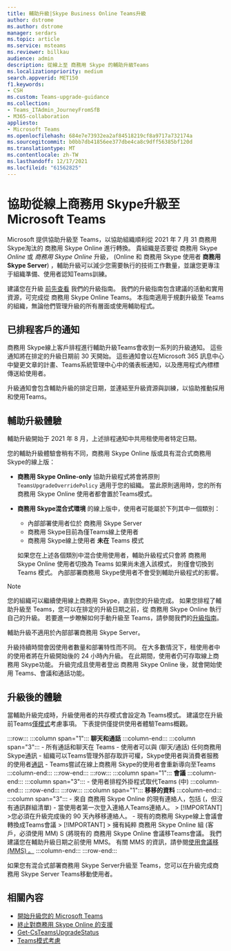 ```yaml
---
title: 輔助升級|Skype Business Online Teams升級
author: dstrome
ms.author: dstrome
manager: serdars
ms.topic: article
ms.service: msteams
ms.reviewer: billkau
audience: admin
description: 從線上至 商務用 Skype 的輔助升級Teams
ms.localizationpriority: medium
search.appverid: MET150
f1.keywords:
- CSH
ms.custom: Teams-upgrade-guidance
ms.collection:
- Teams_ITAdmin_JourneyFromSfB
- M365-collaboration
appliesto:
- Microsoft Teams
ms.openlocfilehash: 684e7e73932ea2af84518219cf8a9717a732174a
ms.sourcegitcommit: b0bb7db41856ee377dbe4ca8c9dff56385bf120d
ms.translationtype: MT
ms.contentlocale: zh-TW
ms.lasthandoff: 12/17/2021
ms.locfileid: "61562825"
---
```

# <a name="assisted-upgrades-from-skype-for-business-online-to-microsoft-teams"></a>協助從線上商務用 Skype升級至Microsoft Teams

Microsoft 提供協助升級至 Teams，以協助組織順利從 2021 年 7 月 31 商務用 Skype淘汰的 商務用 Skype Online 進行轉換。 貴組織是否要從 商務用 Skype *Online* 或 *商務用 Skype Online* 升級， (Online 和 商務用 Skype 使用者 **商務用 Skype Server**) ，輔助升級可以減少您需要執行的技術工作數量，並讓您更專注于組織準備、使用者認知Teams訓練。

建議您在升級 [前先查看](https://aka.ms/SkypeToTeams) 我們的升級指南。 我們的升級指南包含建議的活動和實用資源，可完成從 商務用 Skype Online Teams。 本指南適用于規劃升級至 Teams的組織，無論他們管理升級的所有層面或使用輔助程式。

## <a name="notifications-for-scheduled-customers"></a>已排程客戶的通知

商務用 Skype線上客戶排程進行輔助升級Teams會收到一系列的升級通知。 這些通知將在排定的升級日期前 30 天開始。 這些通知會以在Microsoft 365 訊息中心中變更文章的計畫、Teams系統管理中心中的儀表板通知，以及應用程式內標標傳送給使用者。

升級通知會包含輔助升級的排定日期，並連結至升級資源與訓練，以協助推動採用和使用Teams。

## <a name="the-assisted-upgrade-experience"></a>輔助升級體驗

輔助升級開始于 2021 年 8 月，上述排程通知中共用租使用者特定日期。

您的輔助升級體驗會稍有不同，商務用 Skype Online 版或具有混合式商務用 Skype的線上版：

- **商務用 Skype Online-only** 協助升級程式將會將原則 `TeamsUpgradeOverridePolicy` 適用于您的組織。 當此原則適用時，您的所有 商務用 Skype Online 使用者都會置於Teams模式。
- **商務用 Skype混合式環境** 的線上版中，使用者可能屬於下列其中一個類別：

  - 內部部署使用者位於 商務用 Skype Server
  - 商務用 Skype目前為僅Teams線上使用者
  - 商務用 Skype線上使用者 **未在** Teams 模式

  如果您在上述各個類別中混合使用使用者，輔助升級程式只會將 商務用 Skype Online 使用者切換為 Teams 如果尚未進入該模式， 則僅會切換到 Teams 模式。 內部部署商務用 Skype使用者不會受到輔助升級程式的影響。

> [!NOTE]
> 您的組織可以繼續使用線上商務用 Skype，直到您的升級完成。 如果您排程了輔助升級至 Teams，您可以在排定的升級日期之前，從 商務用 Skype Online 執行自己的升級。 若要進一步瞭解如何手動升級至 Teams，請參閱我們的[升級指南](https://aka.ms/SkypeToTeams)。
>
> 輔助升級不適用於內部部署商務用 Skype Server。

升級持續時間會因使用者數量和部署特性而不同。 在大多數情況下，租使用者中的使用者將在升級開始後的 24 小時內升級。 在此期間，使用者仍可存取線上商務用 Skype功能。 升級完成且使用者登出 商務用 Skype Online 後，就會開始使用 Teams、會議和通話功能。

## <a name="the-post-upgrade-experience"></a>升級後的體驗

當輔助升級完成時，升級使用者的共存模式會設定為 Teams模式。 建議您在升級前Teams[僅模式](teams-only-mode-considerations.md)考慮事項。 下表提供僅提供使用者體驗Teams概觀。

:::row:::
    :::column span="1":::
        **聊天和通話**
    :::column-end:::
    :::column span="3":::
        - 所有通話和聊天在 Teams
        - 使用者可以與 (聊天/通話) 任何商務用 Skype通訊
        - 組織可以Teams管理外部存取許可權，Skype使用者與消費者服務的使用者[通訊](manage-external-access.md)
        - Teams嘗試在線上商務用 Skype的使用者會重新導向至Teams
    :::column-end:::
:::row-end:::
:::row:::
    :::column span="1":::
        **會議**
    :::column-end:::
    :::column span="3":::
        - 使用者排程外掛程式取代Teams (中) 
    :::column-end:::
:::row-end:::
:::row:::
    :::column span="1":::
        **移移的資料**
    :::column-end:::
    :::column span="3":::
        - 來自 商務用 Skype Online 的現有連絡人，包括 (，但沒有通訊群組清單) 
        - 當使用者第一次登入連絡人Teams連絡人。
            > [!IMPORTANT]
            >您必須在升級完成後的 90 天內移移連絡人。
        - 現有的商務用 Skype線上會議會轉換成Teams會議
            > [!IMPORTANT]
            > 擁有純粹 商務用 Skype Online 組 (客戶，必須使用 MM) S (將現有的 商務用 Skype Online 會議移Teams會議。 我們建議您在輔助升級日期之前使用 MMS。 有關 MMS 的資訊，請參閱[使用會議移 (MMS) 。](/skypeforbusiness/audio-conferencing-in-office-365/setting-up-the-meeting-migration-service-mms)
    :::column-end:::
:::row-end:::

如果您有混合式部署商務用 Skype Server升級至 Teams，您可以在升級完成商務用 Skype Server Teams移動使用者。

## <a name="related-content"></a>相關內容

- [開始升級您的 Microsoft Teams](upgrade-start-here.md)
- [終止對商務用 Skype Online 的支援](skype-for-business-online-retirement.md)
- [Get-CsTeamsUpgradeStatus](/powershell/module/skype/get-csteamsupgradestatus?view=skype-ps&preserve-view=true)
- [Teams模式考慮](teams-only-mode-considerations.md)

